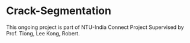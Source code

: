 # Crack-Segmentation
This ongoing project is part of NTU-India Connect Project Supervised by Prof. Tiong, Lee Kong, Robert.
